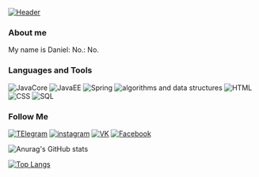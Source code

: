 [![Header](https://github.com/SoraRise/SoraRise/blob/master/accets/tenor.gif)](https://vk.com/hikarin.none)

### About me
My name is Daniel: No.: No.

### Languages and Tools
![JavaCore](https://img.shields.io/badge/-JavaCore-090909?style=for-the-badge&logo=Java&logoColor=FFFF00)
![JavaEE](https://img.shields.io/badge/-Java.EE-090909?style=for-the-badge&logo=Java&logoColor=FFFF00)
![Spring](https://img.shields.io/badge/-Spring-090909?style=for-the-badge&logo=Spring&logoColor=FFFF00)
![algorithms and data structures](https://img.shields.io/badge/-algorithms-090909?style=for-the-badge&logo=algorithms&logoColor=FF0000)
![HTML](https://img.shields.io/badge/-HTML-090909?style=for-the-badge&logo=HTML&logoColor=FF0000)
![CSS](https://img.shields.io/badge/-css-090909?style=for-the-badge&logo=css&logoColor=FF0000)
![SQL](https://img.shields.io/badge/-SQL-090909?style=for-the-badge&logo=mySQL&logoColor=FFFF00)

### Follow Me

[![TElegram](https://img.shields.io/badge/-telegram-090909?style=for-the-badge&logo=TElegram&logoColor=FF0000)](https://t.me/DanilRise)
[![instagram](https://img.shields.io/badge/-instagram-090909?style=for-the-badge&logo=instagram)](https://www.instagram.com/sora_rise/)
[![VK](https://img.shields.io/badge/-Vkontakte-090909?style=for-the-badge&logo=vk)](https://vk.com/hikarin.none)
[![Facebook](https://img.shields.io/badge/-Facebook-090909?style=for-the-badge&logo=Facebook)](https://www.facebook.com/danil.rise.33)

![Anurag's GitHub stats](https://github-readme-stats.vercel.app/api?username=hikarin8&show_icons=true&theme=onedark)


[![Top Langs](https://github-readme-stats.vercel.app/api/top-langs/?username=hikarin8)](https://github.com/anuraghazra/github-readme-stats)